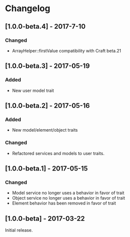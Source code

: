 Changelog
=========

## [1.0.0-beta.4] - 2017-7-10
### Changed
- ArrayHelper::firstValue compatibility with Craft beta.21

## [1.0.0-beta.3] - 2017-05-19
### Added
- New user model trait
 
## [1.0.0-beta.2] - 2017-05-16
### Added
- New model/element/object traits
 
### Changed
- Refactored services and models to user traits.
 
## [1.0.0-beta.1] - 2017-05-15

### Changed
- Model service no longer uses a behavior in favor of trait
- Object service no longer uses a behavior in favor of trait
- Element behavior has been removed in favor of trait

## [1.0.0-beta] - 2017-03-22

Initial release.
